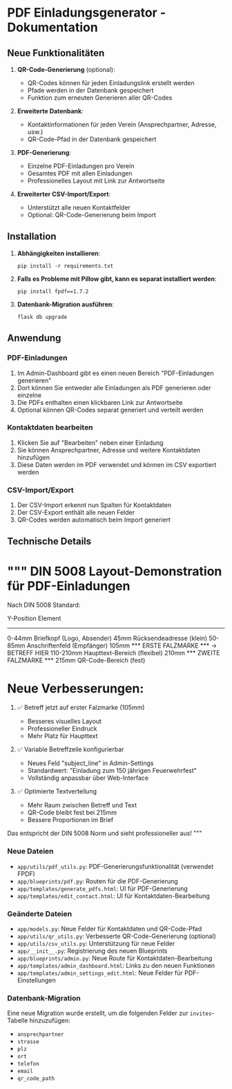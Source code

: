# PDF Einladungsgenerator - Dokumentation

## Neue Funktionalitäten

1. **QR-Code-Generierung** (optional):
   - QR-Codes können für jeden Einladungslink erstellt werden
   - Pfade werden in der Datenbank gespeichert
   - Funktion zum erneuten Generieren aller QR-Codes

2. **Erweiterte Datenbank**:
   - Kontaktinformationen für jeden Verein (Ansprechpartner, Adresse, usw.)
   - QR-Code-Pfad in der Datenbank gespeichert

3. **PDF-Generierung**:
   - Einzelne PDF-Einladungen pro Verein
   - Gesamtes PDF mit allen Einladungen
   - Professionelles Layout mit Link zur Antwortseite

4. **Erweiterter CSV-Import/Export**:
   - Unterstützt alle neuen Kontaktfelder
   - Optional: QR-Code-Generierung beim Import

## Installation

1. **Abhängigkeiten installieren**:
   ```
   pip install -r requirements.txt
   ```

2. **Falls es Probleme mit Pillow gibt, kann es separat installiert werden**:
   ```
   pip install fpdf==1.7.2
   ```

3. **Datenbank-Migration ausführen**:
   ```
   flask db upgrade
   ```

## Anwendung

### PDF-Einladungen

1. Im Admin-Dashboard gibt es einen neuen Bereich "PDF-Einladungen generieren"
2. Dort können Sie entweder alle Einladungen als PDF generieren oder einzelne
3. Die PDFs enthalten einen klickbaren Link zur Antwortseite
4. Optional können QR-Codes separat generiert und verteilt werden

### Kontaktdaten bearbeiten

1. Klicken Sie auf "Bearbeiten" neben einer Einladung
2. Sie können Ansprechpartner, Adresse und weitere Kontaktdaten hinzufügen
3. Diese Daten werden im PDF verwendet und können im CSV exportiert werden

### CSV-Import/Export

1. Der CSV-Import erkennt nun Spalten für Kontaktdaten
2. Der CSV-Export enthält alle neuen Felder
3. QR-Codes werden automatisch beim Import generiert

## Technische Details
"""
DIN 5008 Layout-Demonstration für PDF-Einladungen
==================================================

Nach DIN 5008 Standard:

Y-Position    Element
-----------   -------
0-44mm        Briefkopf (Logo, Absender)
45mm          Rücksendeadresse (klein)
50-85mm       Anschriftenfeld (Empfänger)
105mm         *** ERSTE FALZMARKE *** -> BETREFF HIER
110-210mm     Haupttext-Bereich (flexibel)
210mm         *** ZWEITE FALZMARKE *** 
215mm         QR-Code-Bereich (fest)

Neue Verbesserungen:
===================

1. ✅ Betreff jetzt auf erster Falzmarke (105mm)
   - Besseres visuelles Layout
   - Professioneller Eindruck
   - Mehr Platz für Haupttext

2. ✅ Variable Betreffzeile konfigurierbar
   - Neues Feld "subject_line" in Admin-Settings
   - Standardwert: "Einladung zum 150 jährigen Feuerwehrfest"
   - Vollständig anpassbar über Web-Interface

3. ✅ Optimierte Textverteilung
   - Mehr Raum zwischen Betreff und Text
   - QR-Code bleibt fest bei 215mm
   - Bessere Proportionen im Brief

Das entspricht der DIN 5008 Norm und sieht professioneller aus!
"""


### Neue Dateien

- `app/utils/pdf_utils.py`: PDF-Generierungsfunktionalität (verwendet FPDF)
- `app/blueprints/pdf.py`: Routen für die PDF-Generierung
- `app/templates/generate_pdfs.html`: UI für PDF-Generierung
- `app/templates/edit_contact.html`: UI für Kontaktdaten-Bearbeitung

### Geänderte Dateien

- `app/models.py`: Neue Felder für Kontaktdaten und QR-Code-Pfad
- `app/utils/qr_utils.py`: Verbesserte QR-Code-Generierung (optional)
- `app/utils/csv_utils.py`: Unterstützung für neue Felder
- `app/__init__.py`: Registrierung des neuen Blueprints
- `app/blueprints/admin.py`: Neue Route für Kontaktdaten-Bearbeitung
- `app/templates/admin_dashboard.html`: Links zu den neuen Funktionen
- `app/templates/admin_settings_edit.html`: Neue Felder für PDF-Einstellungen

### Datenbank-Migration

Eine neue Migration wurde erstellt, um die folgenden Felder zur `invites`-Tabelle hinzuzufügen:
- `ansprechpartner`
- `strasse`
- `plz`
- `ort`
- `telefon`
- `email`
- `qr_code_path`
